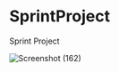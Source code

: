 # SprintProject
Sprint Project

![Screenshot (162)](https://github.com/user-attachments/assets/c0c93d52-f93b-453a-aa54-0c8d58440833)

